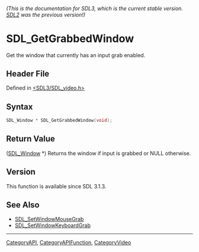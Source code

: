 ###### (This is the documentation for SDL3, which is the current stable version. [SDL2](https://wiki.libsdl.org/SDL2/) was the previous version!)
# SDL_GetGrabbedWindow

Get the window that currently has an input grab enabled.

## Header File

Defined in [<SDL3/SDL_video.h>](https://github.com/libsdl-org/SDL/blob/main/include/SDL3/SDL_video.h)

## Syntax

```c
SDL_Window * SDL_GetGrabbedWindow(void);
```

## Return Value

([SDL_Window](SDL_Window) *) Returns the window if input is grabbed or NULL
otherwise.

## Version

This function is available since SDL 3.1.3.

## See Also

- [SDL_SetWindowMouseGrab](SDL_SetWindowMouseGrab)
- [SDL_SetWindowKeyboardGrab](SDL_SetWindowKeyboardGrab)

----
[CategoryAPI](CategoryAPI), [CategoryAPIFunction](CategoryAPIFunction), [CategoryVideo](CategoryVideo)

